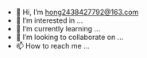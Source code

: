 - 👋 Hi, I’m hong2438427792@163.com
- 👀 I’m interested in ...
- 🌱 I’m currently learning ...
- 💞️ I’m looking to collaborate on ...
- 📫 How to reach me ...

<!---
gdffdcfs/gdffdcfs is a ✨ special ✨ repository because its `README.md` (this file) appears on your GitHub profile.
You can click the Preview link to take a look at your changes.
--->
